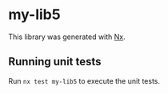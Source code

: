# my-lib5

This library was generated with [Nx](https://nx.dev).

## Running unit tests

Run `nx test my-lib5` to execute the unit tests.
